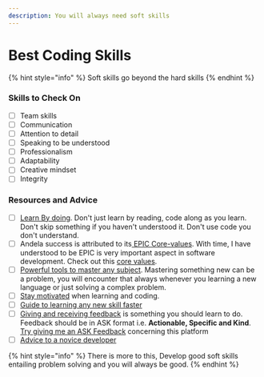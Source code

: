 ```yaml
---
description: You will always need soft skills
---
```


# Best Coding Skills

{% hint style="info" %}
Soft skills go beyond the hard skills
{% endhint %}

### Skills to Check On

* [ ] Team skills
* [ ] Communication
* [ ] Attention to detail
* [ ] Speaking to be understood
* [ ] Professionalism
* [ ] Adaptability
* [ ] Creative mindset
* [ ] Integrity

### Resources and Advice

* [ ] [Learn By doing](https://www.huffpost.com/entry/the-art-of-learning-by-do_b_6580006). Don't just learn by reading, code along as you learn. Don't skip something if you haven't understood it. Don't use code you don't understand.
* [ ] Andela success is attributed to its[ EPIC Core-values](https://medium.com/@raymondosy1/andela-epic-values-38513ddf4a92). With time, I have understood to be EPIC is very important aspect in software development. Check out this [core values](https://medium.com/@raymondosy1/andela-epic-values-38513ddf4a92).
* [ ] [Powerful tools to master any subject](https://www.coursera.org/learn/learning-how-to-learn). Mastering something new can be a problem, you will encounter that always whenever you learning a new language or just solving a complex problem.
* [ ] [Stay motivated](https://medium.freecodecamp.org/how-to-stay-motivated-when-learning-to-code-10-actionable-tips-f5f208f917db) when learning and coding.
* [ ] [Guide to learning any new skill faster](https://medium.com/the-mission/your-ultimate-guide-for-learning-anything-faster-and-better-abceb81327b8)
* [ ] [Giving and receiving feedback](https://medium.com/the-andela-way/can-i-ask-you-something-e8c0a0f18bb7) is something you should learn to do. Feedback should be in ASK format i.e. **Actionable, Specific and Kind**. [Try giving me an ASK Feedback](https://forms.gle/pXbfvrNVbaUewfJp8) concerning this platform
* [ ] [Advice to a novice developer](https://medium.com/the-andela-way/advice-to-a-novice-software-developer-9fad2eef61d)

{% hint style="info" %}
There is more to this, Develop good soft skills entailing problem solving and you will always be good.
{% endhint %}

